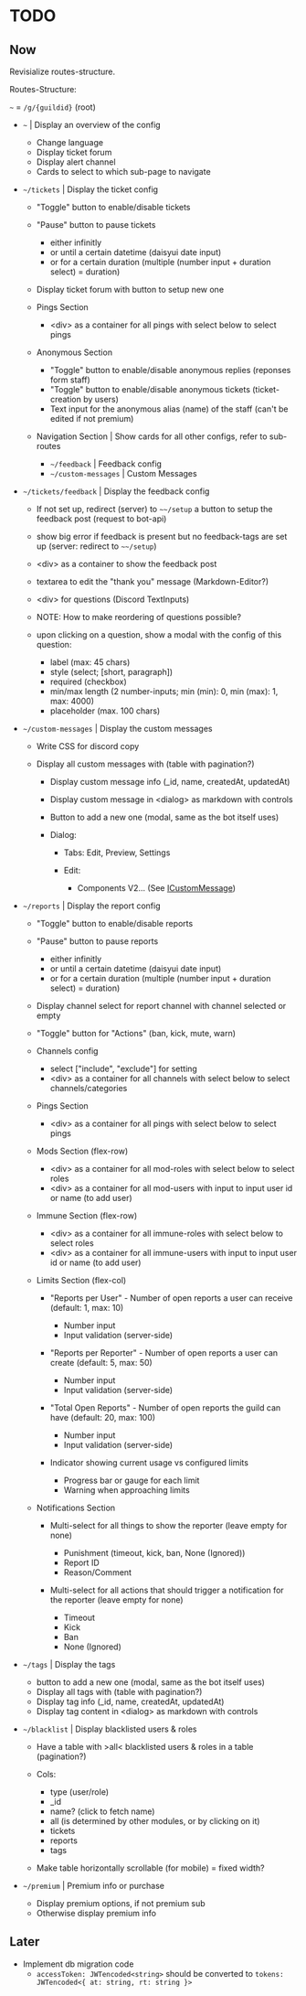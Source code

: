 # TODO

## Now

Revisialize routes-structure.

Routes-Structure:

`~` = `/g/{guildid}` (root)

- `~` | Display an overview of the config

  - Change language
  - Display ticket forum
  - Display alert channel
  - Cards to select to which sub-page to navigate

- `~/tickets` | Display the ticket config

  - "Toggle" button to enable/disable tickets
  - "Pause" button to pause tickets

    - either infinitly
    - or until a certain datetime (daisyui date input)
    - or for a certain duration (multiple (number input + duration select) = duration)

  - Display ticket forum with button to setup new one
  - Pings Section

    - \<div> as a container for all pings with select below to select pings

  - Anonymous Section

    - "Toggle" button to enable/disable anonymous replies (reponses form staff)
    - "Toggle" button to enable/disable anonymous tickets (ticket-creation by users)
    - Text input for the anonymous alias (name) of the staff (can't be edited if not premium)

  - Navigation Section | Show cards for all other configs, refer to sub-routes

    - `~/feedback` | Feedback config
    - `~/custom-messages` | Custom Messages

- `~/tickets/feedback` | Display the feedback config

  - If not set up, redirect (server) to `~~/setup` a button to setup the feedback post (request to bot-api)
  - show big error if feedback is present but no feedback-tags are set up (server: redirect to `~~/setup`)
  - \<div> as a container to show the feedback post
  - textarea to edit the "thank you" message (Markdown-Editor?)
  - \<div> for questions (Discord TextInputs)
  - NOTE: How to make reordering of questions possible?
  - upon clicking on a question, show a modal with the config of this question:

    - label (max: 45 chars)
    - style (select; [short, paragraph])
    - required (checkbox)
    - min/max length (2 number-inputs; min (min): 0, min (max): 1, max: 4000)
    - placeholder (max. 100 chars)

- `~/custom-messages` | Display the custom messages

  - Write CSS for discord copy
  - Display all custom messages with (table with pagination?)

    - Display custom message info (\_id, name, createdAt, updatedAt)
    - Display custom message in \<dialog> as markdown with controls
    - Button to add a new one (modal, same as the bot itself uses)
    - Dialog:

      - Tabs: Edit, Preview, Settings
      - Edit:

        - Components V2... (See [ICustomMessage](https://github.com/supportmailapp/global-types/blob/main/src/database/customMessage.ts))

- `~/reports` | Display the report config

  - "Toggle" button to enable/disable reports
  - "Pause" button to pause reports

    - either infinitly
    - or until a certain datetime (daisyui date input)
    - or for a certain duration (multiple (number input + duration select) = duration)

  - Display channel select for report channel with channel selected or empty
  - "Toggle" button for "Actions" (ban, kick, mute, warn)
  - Channels config

    - select ["include", "exclude"] for setting
    - \<div> as a container for all channels with select below to select channels/categories

  - Pings Section

    - \<div> as a container for all pings with select below to select pings

  - Mods Section (flex-row)

    - \<div> as a container for all mod-roles with select below to select roles
    - \<div> as a container for all mod-users with input to input user id or name (to add user)

  - Immune Section (flex-row)

    - \<div> as a container for all immune-roles with select below to select roles
    - \<div> as a container for all immune-users with input to input user id or name (to add user)

  - Limits Section (flex-col)

    - "Reports per User" - Number of open reports a user can receive (default: 1, max: 10)

      - Number input
      - Input validation (server-side)

    - "Reports per Reporter" - Number of open reports a user can create (default: 5, max: 50)

      - Number input
      - Input validation (server-side)

    - "Total Open Reports" - Number of open reports the guild can have (default: 20, max: 100)

      - Number input
      - Input validation (server-side)

    - Indicator showing current usage vs configured limits

      - Progress bar or gauge for each limit
      - Warning when approaching limits

  - Notifications Section

    - Multi-select for all things to show the reporter (leave empty for none)

      - Punishment (timeout, kick, ban, None (Ignored))
      - Report ID
      - Reason/Comment

    - Multi-select for all actions that should trigger a notification for the reporter (leave empty for none)

      - Timeout
      - Kick
      - Ban
      - None (Ignored)

- `~/tags` | Display the tags

  - button to add a new one (modal, same as the bot itself uses)
  - Display all tags with (table with pagination?)
  - Display tag info (\_id, name, createdAt, updatedAt)
  - Display tag content in \<dialog> as markdown with controls

- `~/blacklist` | Display blacklisted users & roles

  - Have a table with >all< blacklisted users & roles in a table (pagination?)
  - Cols:

    - type (user/role)
    - \_id
    - name? (click to fetch name)
    - all (is determined by other modules, or by clicking on it)
    - tickets
    - reports
    - tags

  - Make table horizontally scrollable (for mobile) = fixed width?

- `~/premium` | Premium info or purchase

  - Display premium options, if not premium sub
  - Otherwise display premium info

## Later

- Implement db migration code
  - `accessToken: JWTencoded<string>` should be converted to `tokens: JWTencoded<{ at: string, rt: string }>`
